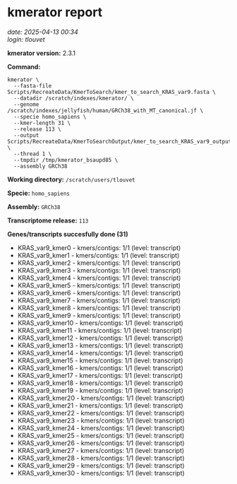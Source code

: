 # kmerator report
*date: 2025-04-13 00:34*  
*login: tlouvet*

**kmerator version:** 2.3.1

**Command:**

```
kmerator \
  --fasta-file Scripts/RecreateData/KmerToSearch/kmer_to_search_KRAS_var9.fasta \
  --datadir /scratch/indexes/kmerator/ \
  --genome /scratch/indexes/jellyfish/human/GRCh38_with_MT_canonical.jf \
  --specie homo_sapiens \
  --kmer-length 31 \
  --release 113 \
  --output Scripts/RecreateData/KmerToSearchOutput/kmer_to_search_KRAS_var9_output \
  --thread 1 \
  --tmpdir /tmp/kmerator_bsaupd85 \
  --assembly GRCh38
```

**Working directory:** `/scratch/users/tlouvet`

**Specie:** `homo_sapiens`

**Assembly:** `GRCh38`

**Transcriptome release:** `113`

**Genes/transcripts succesfully done (31)**

- KRAS_var9_kmer0 - kmers/contigs: 1/1 (level: transcript)
- KRAS_var9_kmer1 - kmers/contigs: 1/1 (level: transcript)
- KRAS_var9_kmer2 - kmers/contigs: 1/1 (level: transcript)
- KRAS_var9_kmer3 - kmers/contigs: 1/1 (level: transcript)
- KRAS_var9_kmer4 - kmers/contigs: 1/1 (level: transcript)
- KRAS_var9_kmer5 - kmers/contigs: 1/1 (level: transcript)
- KRAS_var9_kmer6 - kmers/contigs: 1/1 (level: transcript)
- KRAS_var9_kmer7 - kmers/contigs: 1/1 (level: transcript)
- KRAS_var9_kmer8 - kmers/contigs: 1/1 (level: transcript)
- KRAS_var9_kmer9 - kmers/contigs: 1/1 (level: transcript)
- KRAS_var9_kmer10 - kmers/contigs: 1/1 (level: transcript)
- KRAS_var9_kmer11 - kmers/contigs: 1/1 (level: transcript)
- KRAS_var9_kmer12 - kmers/contigs: 1/1 (level: transcript)
- KRAS_var9_kmer13 - kmers/contigs: 1/1 (level: transcript)
- KRAS_var9_kmer14 - kmers/contigs: 1/1 (level: transcript)
- KRAS_var9_kmer15 - kmers/contigs: 1/1 (level: transcript)
- KRAS_var9_kmer16 - kmers/contigs: 1/1 (level: transcript)
- KRAS_var9_kmer17 - kmers/contigs: 1/1 (level: transcript)
- KRAS_var9_kmer18 - kmers/contigs: 1/1 (level: transcript)
- KRAS_var9_kmer19 - kmers/contigs: 1/1 (level: transcript)
- KRAS_var9_kmer20 - kmers/contigs: 1/1 (level: transcript)
- KRAS_var9_kmer21 - kmers/contigs: 1/1 (level: transcript)
- KRAS_var9_kmer22 - kmers/contigs: 1/1 (level: transcript)
- KRAS_var9_kmer23 - kmers/contigs: 1/1 (level: transcript)
- KRAS_var9_kmer24 - kmers/contigs: 1/1 (level: transcript)
- KRAS_var9_kmer25 - kmers/contigs: 1/1 (level: transcript)
- KRAS_var9_kmer26 - kmers/contigs: 1/1 (level: transcript)
- KRAS_var9_kmer27 - kmers/contigs: 1/1 (level: transcript)
- KRAS_var9_kmer28 - kmers/contigs: 1/1 (level: transcript)
- KRAS_var9_kmer29 - kmers/contigs: 1/1 (level: transcript)
- KRAS_var9_kmer30 - kmers/contigs: 1/1 (level: transcript)
